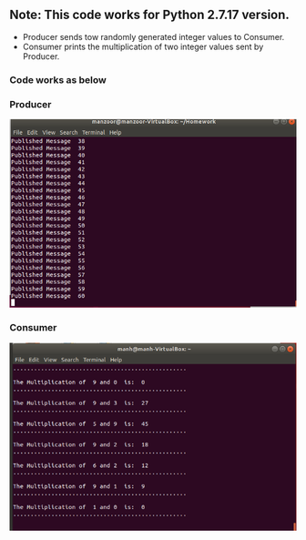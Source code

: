 ## Note: This code works for Python 2.7.17 version.
- Producer sends tow randomly generated integer values to Consumer.
- Consumer prints the multiplication of two integer values sent by Producer.

### Code works as below
### Producer
![Producer](/Producer.PNG?raw=true)
### Consumer
![Consumer](/Consumer.PNG?raw=true)
